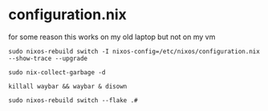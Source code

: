 # configuration.nix

for some reason this works on my old laptop but not on my vm

```shell
sudo nixos-rebuild switch -I nixos-config=/etc/nixos/configuration.nix --show-trace --upgrade
```

```shell
sudo nix-collect-garbage -d
```

```shell
killall waybar && waybar & disown
```

```shell
sudo nixos-rebuild switch --flake .#
```

